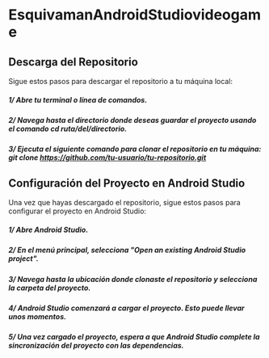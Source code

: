 # EsquivamanAndroidStudiovideogame

## Descarga del Repositorio

  Sigue estos pasos para descargar el repositorio a tu máquina local:

  ##### 1/ Abre tu terminal o línea de comandos.
  
  ##### 2/ Navega hasta el directorio donde deseas guardar el proyecto usando el comando cd ruta/del/directorio.
  
  ##### 3/ Ejecuta el siguiente comando para clonar el repositorio en tu máquina:  git clone https://github.com/tu-usuario/tu-repositorio.git
  

## Configuración del Proyecto en Android Studio
  
  Una vez que hayas descargado el repositorio, sigue estos pasos para configurar el proyecto en Android Studio:

   ##### 1/ Abre Android Studio.
  
   ##### 2/ En el menú principal, selecciona "Open an existing Android Studio project".
  
  ##### 3/ Navega hasta la ubicación donde clonaste el repositorio y selecciona la carpeta del proyecto.
  
  ##### 4/ Android Studio comenzará a cargar el proyecto. Esto puede llevar unos momentos.
  
  ##### 5/ Una vez cargado el proyecto, espera a que Android Studio complete la sincronización del proyecto con las dependencias.

